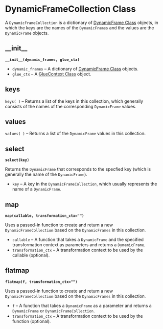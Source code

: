 # DynamicFrameCollection Class<a name="aws-glue-api-crawler-pyspark-extensions-dynamic-frame-collection"></a>

A `DynamicFrameCollection` is a dictionary of [DynamicFrame Class](aws-glue-api-crawler-pyspark-extensions-dynamic-frame.md) objects, in which the keys are the names of the `DynamicFrames` and the values are the `DynamicFrame` objects\.

## \_\_init\_\_<a name="aws-glue-api-crawler-pyspark-extensions-dynamic-frame-collection-__init__"></a>

**`__init__(dynamic_frames, glue_ctx)`**
+ `dynamic_frames` – A dictionary of [DynamicFrame Class](aws-glue-api-crawler-pyspark-extensions-dynamic-frame.md) objects\.
+ `glue_ctx` – A [GlueContext Class](aws-glue-api-crawler-pyspark-extensions-glue-context.md) object\.

## keys<a name="aws-glue-api-crawler-pyspark-extensions-dynamic-frame-collection-keys"></a>

`keys( )` – Returns a list of the keys in this collection, which generally consists of the names of the corresponding `DynamicFrame` values\.

## values<a name="aws-glue-api-crawler-pyspark-extensions-dynamic-frame-collection-values"></a>

`values( )` – Returns a list of the `DynamicFrame` values in this collection\.

## select<a name="aws-glue-api-crawler-pyspark-extensions-dynamic-frame-collection-select"></a>

**`select(key)`**

Returns the `DynamicFrame` that corresponds to the specfied key \(which is generally the name of the `DynamicFrame`\)\.
+ `key` – A key in the `DynamicFrameCollection`, which usually represents the name of a `DynamicFrame`\.

## map<a name="aws-glue-api-crawler-pyspark-extensions-dynamic-frame-collection-map"></a>

**`map(callable, transformation_ctx="")`**

Uses a passed\-in function to create and return a new `DynamicFrameCollection` based on the `DynamicFrames` in this collection\.
+ `callable` – A function that takes a `DynamicFrame` and the specified transformation context as parameters and returns a `DynamicFrame`\.
+ `transformation_ctx` – A transformation context to be used by the callable \(optional\)\.

## flatmap<a name="aws-glue-api-crawler-pyspark-extensions-dynamic-frame-collection-flatmap"></a>

**`flatmap(f, transformation_ctx="")`**

Uses a passed\-in function to create and return a new `DynamicFrameCollection` based on the `DynamicFrames` in this collection\.
+ `f` – A function that takes a `DynamicFrame` as a parameter and returns a `DynamicFrame` or `DynamicFrameCollection`\.
+ `transformation_ctx` – A transformation context to be used by the function \(optional\)\.
